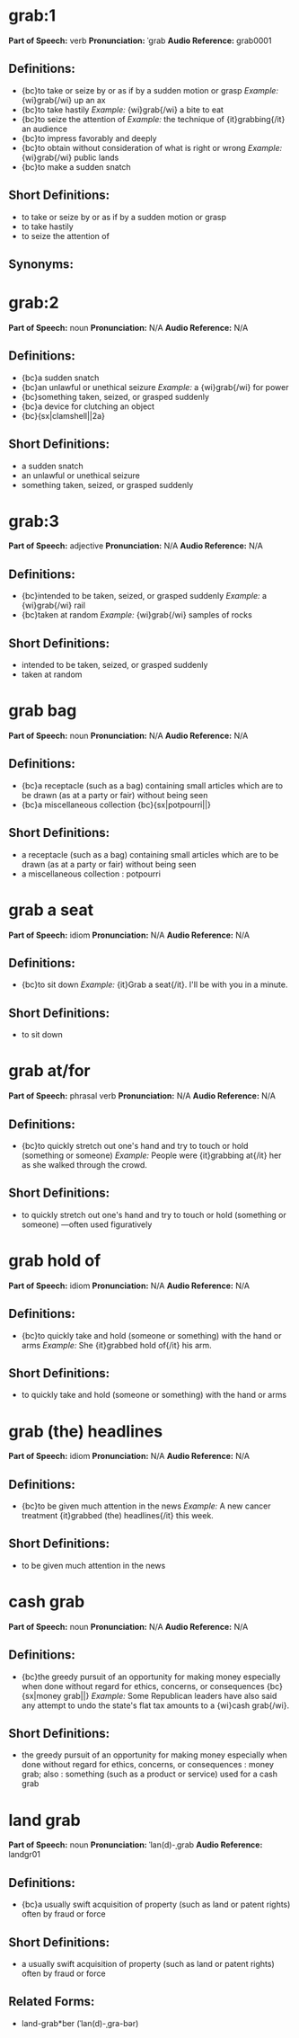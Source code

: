# grab:1

**Part of Speech:** verb
**Pronunciation:** ˈgrab
**Audio Reference:** grab0001

## Definitions:
- {bc}to take or seize by or as if by a sudden motion or grasp 
  *Example:* {wi}grab{/wi} up an ax
- {bc}to take hastily 
  *Example:* {wi}grab{/wi} a bite to eat
- {bc}to seize the attention of 
  *Example:* the technique of {it}grabbing{/it} an audience
- {bc}to impress favorably and deeply
- {bc}to obtain without consideration of what is right or wrong 
  *Example:* {wi}grab{/wi} public lands
- {bc}to make a sudden snatch

## Short Definitions:
- to take or seize by or as if by a sudden motion or grasp
- to take hastily
- to seize the attention of

## Synonyms:
# grab:2

**Part of Speech:** noun
**Pronunciation:** N/A
**Audio Reference:** N/A

## Definitions:
- {bc}a sudden snatch
- {bc}an unlawful or unethical seizure 
  *Example:* a {wi}grab{/wi} for power
- {bc}something taken, seized, or grasped suddenly
- {bc}a device for clutching an object
- {bc}{sx|clamshell||2a}

## Short Definitions:
- a sudden snatch
- an unlawful or unethical seizure
- something taken, seized, or grasped suddenly
# grab:3

**Part of Speech:** adjective
**Pronunciation:** N/A
**Audio Reference:** N/A

## Definitions:
- {bc}intended to be taken, seized, or grasped suddenly 
  *Example:* a {wi}grab{/wi} rail
- {bc}taken at random 
  *Example:* {wi}grab{/wi} samples of rocks

## Short Definitions:
- intended to be taken, seized, or grasped suddenly
- taken at random
# grab bag

**Part of Speech:** noun
**Pronunciation:** N/A
**Audio Reference:** N/A

## Definitions:
- {bc}a receptacle (such as a bag) containing small articles which are to be drawn (as at a party or fair) without being seen
- {bc}a miscellaneous collection {bc}{sx|potpourri||}

## Short Definitions:
- a receptacle (such as a bag) containing small articles which are to be drawn (as at a party or fair) without being seen
- a miscellaneous collection : potpourri
# grab a seat

**Part of Speech:** idiom
**Pronunciation:** N/A
**Audio Reference:** N/A

## Definitions:
- {bc}to sit down 
  *Example:* {it}Grab a seat{/it}. I'll be with you in a minute.

## Short Definitions:
- to sit down
# grab at/for

**Part of Speech:** phrasal verb
**Pronunciation:** N/A
**Audio Reference:** N/A

## Definitions:
- {bc}to quickly stretch out one's hand and try to touch or hold (something or someone) 
  *Example:* People were {it}grabbing at{/it} her as she walked through the crowd.

## Short Definitions:
- to quickly stretch out one's hand and try to touch or hold (something or someone) —often used figuratively
# grab hold of

**Part of Speech:** idiom
**Pronunciation:** N/A
**Audio Reference:** N/A

## Definitions:
- {bc}to quickly take and hold (someone or something) with the hand or arms 
  *Example:* She {it}grabbed hold of{/it} his arm.

## Short Definitions:
- to quickly take and hold (someone or something) with the hand or arms
# grab (the) headlines

**Part of Speech:** idiom
**Pronunciation:** N/A
**Audio Reference:** N/A

## Definitions:
- {bc}to be given much attention in the news 
  *Example:* A new cancer treatment {it}grabbed (the) headlines{/it} this week.

## Short Definitions:
- to be given much attention in the news
# cash grab

**Part of Speech:** noun
**Pronunciation:** N/A
**Audio Reference:** N/A

## Definitions:
- {bc}the greedy pursuit of an opportunity for making money especially when done without regard for ethics, concerns, or consequences {bc}{sx|money grab||} 
  *Example:* Some Republican leaders have also said any attempt to undo the state's flat tax amounts to a {wi}cash grab{/wi}.

## Short Definitions:
- the greedy pursuit of an opportunity for making money especially when done without regard for ethics, concerns, or consequences : money grab; also : something (such as a product or service) used for a cash grab
# land grab

**Part of Speech:** noun
**Pronunciation:** ˈlan(d)-ˌgrab
**Audio Reference:** landgr01

## Definitions:
- {bc}a usually swift acquisition of property (such as land or patent rights) often by fraud or force

## Short Definitions:
- a usually swift acquisition of property (such as land or patent rights) often by fraud or force

## Related Forms:
- land-grab*ber (ˈlan(d)-ˌgra-bər)
